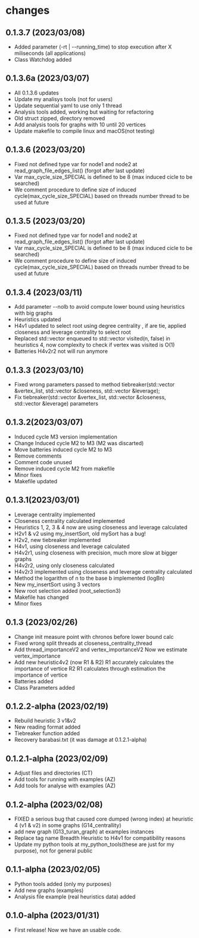 # changes

## 0.1.3.7 (2023/03/08)
* Added parameter (-rt | --running_time) to stop execution after X miliseconds (all applications)
* Class Watchdog added

## 0.1.3.6a (2023/03/07)

* All 0.1.3.6 updates
* Update my analisys tools (not for users)
* Update sequential yaml to use only 1 thread
* Analysis tools added, working but waiting for refactoring
* Old struct zipped, directory removed
* Add analysis tools for graphs with 10 until 20 vertices
* Update makefile to compile linux and macOS(not testing)

## 0.1.3.6 (2023/03/20)

* Fixed not defined type var for node1 and node2
at read_graph_file_edges_list() (forgot after last update)
* Var max_cycle_size_SPECIAL is defined to be
8 (max induced cicle to be searched)
* We comment procedure to define size of
induced cycle(max_cycle_size_SPECIAL) based
on threads number thread to be used at future

## 0.1.3.5 (2023/03/20)
* Fixed not defined type var for node1 and node2 at read_graph_file_edges_list() (forgot after last update)
* Var max_cycle_size_SPECIAL is defined to be 8 (max induced cicle to be searched)
* We comment procedure to define size of induced cycle(max_cycle_size_SPECIAL) based on threads number thread to be used at future

## 0.1.3.4 (2023/03/11)
* Add parameter --nolb to avoid compute lower bound using heuristics with big graphs
* Heuristics updated 
* H4v1 updated to select root using degree centrality , if are tie, applied closeness and leverage centrality to select root
* Replaced std::vector <int> enqueued to std::vector <bool> visited(n, false) in heuristics 4, now complexity to check if vertex was visited is O(1)
* Batteries H4v2r2 not will run anymore

## 0.1.3.3 (2023/03/10)
* Fixed wrong parameters passed to method tiebreaker(std::vector<int> &vertex_list, std::vector<float> &closeness, std::vector<float> &leverage);
* Fix tiebreaker(std::vector<int> &vertex_list, std::vector<float> &closeness, std::vector<float> &leverage) parameters

## 0.1.3.2(2023/03/07)
* Induced cycle M3 version implementation
* Change Induced cycle M2 to M3 (M2 was discarted)
* Move batteries induced cycle M2 to M3
* Remove comments
* Comment code unused
* Remove induced cycle M2 from makefile
* Minor fixes
* Makefile updated

## 0.1.3.1(2023/03/01)
* Leverage centrality implemented
* Closeness centrality calculated implemented
* Heuristics 1, 2, 3 & 4 now are using closeness and leverage calculated
* H2v1 & v2 using my_insertSort, old mySort has a bug!
* H2v2, new tiebreaker implemented
* H4v1, using closeness and leverage calculated
* H4v2r1, using closeness with precision, much more slow at bigger graphs
* H4v2r2, using only closeness calculated
* H4v2r3 implemented using closeness and leverage centrality calculated
* Method the logarithm of n to the base b implemented (logBn)
* New my_insertSort using 3 vectors
* New root selection added (root_selection3)
* Makefile has changed
* Minor fixes

## 0.1.3 (2023/02/26)
* Change init measure point with chronos before lower bound calc
* Fixed wrong split threads at  closeness_centrality_thread
* Add thread_importanceV2 and vertex_importanceV2
Now we estimate vertex_importance
* Add new heuristic4v2 (now R1 & R2)
R1 accurately calculates the importance of vertice
R2 R1 calculates through estimation the importance of vertice
* Batteries added
* Class Parameters added

## 0.1.2.2-alpha (2023/02/19)
* Rebuild heuristic 3 v1&v2
* New reading format added
* Tiebreaker function added
* Recovery barabasi.txt (it was damage at 0.1.2.1-alpha)

## 0.1.2.1-alpha (2023/02/09)
* Adjust files and directories (CT)
* Add tools for running with examples (AZ)
* Add tools for analyse with examples (AZ)

## 0.1.2-alpha (2023/02/08)
* FIXED a serious bug that caused core dumped (wrong index) at heuristic 4 (v1 & v2) in some graphs (G14_centrallity)
* add new graph (G13_turan_graph) at examples instances
* Replace tag name Breadth Heuristic to H4v1 for compatibility reasons
* Update my python tools at my_python_tools(these are just for my purpose), not for general public


## 0.1.1-alpha (2023/02/05)
* Python tools added (only my purposes)
* Add new graphs (examples)
* Analysis file example (real heuristics data) added

## 0.1.0-alpha (2023/01/31)
* First release! Now we have an usable code.